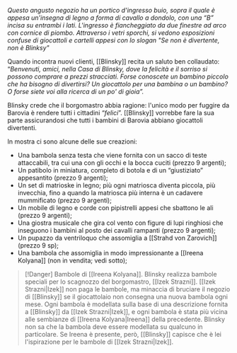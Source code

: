 *Questo angusto negozio ha un portico d'ingresso buio, sopra il quale è appesa un'insegna di legno a forma di cavallo a dondolo, con una “B” incisa su entrambi i lati. L'ingresso è fiancheggiato da due finestre ad arco con cornice di piombo. Attraverso i vetri sporchi, si vedono esposizioni confuse di giocattoli e cartelli appesi con lo slogan "Se non è divertente, non è Blinksy"*

Quando incontra nuovi clienti, [[Blinsky]] recita un saluto ben collaudato: “*Benvenuti, amici, nella Casa di Blinsky, dove la felicità e il sorriso si possono comprare a prezzi stracciati. Forse conoscete un bambino piccolo che ha bisogno di divertirsi? Un giocattolo per una bambina o un bambino? O forse siete voi alla ricerca di un po' di gioia”.*

Blinsky crede che il borgomastro abbia ragione: l'unico modo per fuggire da Barovia è rendere tutti i cittadini “*felici*”. [[Blinsky]] vorrebbe fare la sua parte assicurandosi che tutti i bambini di Barovia abbiano giocattoli divertenti. 

In mostra ci sono alcune delle sue creazioni:
- Una bambola senza testa che viene fornita con un sacco di teste attaccabili, tra cui una con gli occhi e la bocca cuciti (prezzo 9 argenti);
- Un patibolo in miniatura, completo di botola e di un “giustiziato” appesantito (prezzo 9 argenti);
- Un set di matrioske in legno; più ogni matriosca diventa piccola, più invecchia, fino a quando la matriosca più interna è un cadavere mummificato (prezzo 9 argenti);
- Un mobile di legno e corde con pipistrelli appesi che sbattono le ali (prezzo 9 argenti);
- Una giostra musicale che gira col vento con figure di lupi ringhiosi che inseguono i bambini al posto dei cavalli rampanti (prezzo 9 argenti);
- Un pupazzo da ventriloquo che assomiglia a [[Strahd von Zarovich]] (prezzo 9 sp);
- Una bambola che assomiglia in modo impressionante a [[Ireena Kolyana]] (non in vendita; vedi sotto);

> [!Danger] Bambole di [[Ireena Kolyana]].
>  Blinsky realizza bambole speciali per lo scagnozzo del borgomastro, [[Izek Strazni]]. [[Izek Strazni|Izek]] non paga le bambole, ma minaccia di bruciare il negozio di [[Blinsky]] se il giocattolaio non consegna una nuova bambola ogni mese. Ogni bambola è modellata sulla base di una descrizione fornita a [[Blinsky]] da [[Izek Strazni|Izek]], e ogni bambola è stata più vicina alle sembianze di [[Ireena Kolyana|Ireena]] della precedente. Blinsky non sa che la bambola deve essere modellata su qualcuno in particolare. Se Ireena è presente, però, [[Blinsky]] capisce che è lei l'ispirazione per le bambole di [[Izek Strazni|Izek]].


